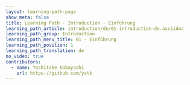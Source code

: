 ```yaml
---
layout: learning-path-page
show_meta: false
title: Learning Path - Introduction - Einführung
learning_path_article: introduction/de/01-introduction-de.asciidoc
learning_path_group: Introduction
learning_path_menu_title: 01 - Einführung
learning_path_position: 1
learning_path_translation: de
no_video: true
contributors:
  - name: Yoshitake Kobayashi
    url: https://github.com/ystk
---
```

<!--- This file autogenerated from https://github.com/InnerSourceCommons/InnerSourceLearningPath/blob/master/scripts -->